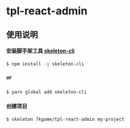 # tpl-react-admin 

##  使用说明

#### 安装脚手架工具 [skeleton-cli](https://github.com/7kgame/skeleton-cli)

```bash
$ npm install -g skeleton-cli
```
##### or
```bash            
$ yarn global add skeleton-cli
```
#### 创建项目
```bash
$ skeleton 7kgame/tpl-react-admin my-project
```  